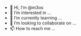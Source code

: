 - 👋 Hi, I’m @m3os
- 👀 I’m interested in ...
- 🌱 I’m currently learning ...
- 💞️ I’m looking to collaborate on ...
- 📫 How to reach me ...

<!---
m3os/m3os is a ✨ special ✨ repository because its `README.md` (this file) appears on your GitHub profile.
You can click the Preview link to take a look at your changes.
--->
